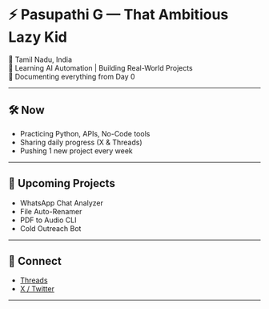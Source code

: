# ⚡ Pasupathi G — That Ambitious Lazy Kid

📍 Tamil Nadu, India  
🎯 Learning AI Automation | Building Real-World Projects  
🧠 Documenting everything from Day 0

---

## 🛠 Now

- Practicing Python, APIs, No-Code tools  
- Sharing daily progress (X & Threads)  
- Pushing 1 new project every week

---

## 🧩 Upcoming Projects

- WhatsApp Chat Analyzer  
- File Auto-Renamer  
- PDF to Audio CLI  
- Cold Outreach Bot

---

## 🔗 Connect

- [Threads](https://www.instagram.com/ambitiouslazykid)  
- [X / Twitter](https://twitter.com/PasupathiAI)

---

